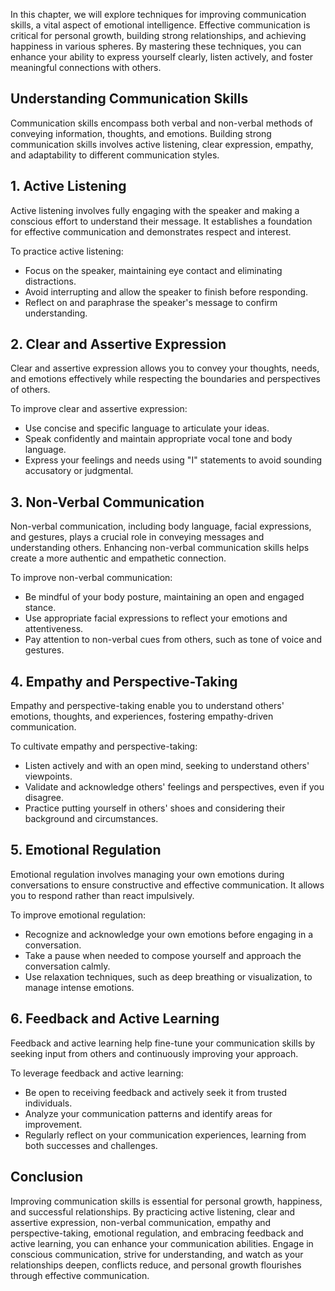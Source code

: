 
In this chapter, we will explore techniques for improving communication skills, a vital aspect of emotional intelligence. Effective communication is critical for personal growth, building strong relationships, and achieving happiness in various spheres. By mastering these techniques, you can enhance your ability to express yourself clearly, listen actively, and foster meaningful connections with others.

**Understanding Communication Skills**
--------------------------------------

Communication skills encompass both verbal and non-verbal methods of conveying information, thoughts, and emotions. Building strong communication skills involves active listening, clear expression, empathy, and adaptability to different communication styles.

**1. Active Listening**
-----------------------

Active listening involves fully engaging with the speaker and making a conscious effort to understand their message. It establishes a foundation for effective communication and demonstrates respect and interest.

To practice active listening:

* Focus on the speaker, maintaining eye contact and eliminating distractions.
* Avoid interrupting and allow the speaker to finish before responding.
* Reflect on and paraphrase the speaker's message to confirm understanding.

**2. Clear and Assertive Expression**
-------------------------------------

Clear and assertive expression allows you to convey your thoughts, needs, and emotions effectively while respecting the boundaries and perspectives of others.

To improve clear and assertive expression:

* Use concise and specific language to articulate your ideas.
* Speak confidently and maintain appropriate vocal tone and body language.
* Express your feelings and needs using "I" statements to avoid sounding accusatory or judgmental.

**3. Non-Verbal Communication**
-------------------------------

Non-verbal communication, including body language, facial expressions, and gestures, plays a crucial role in conveying messages and understanding others. Enhancing non-verbal communication skills helps create a more authentic and empathetic connection.

To improve non-verbal communication:

* Be mindful of your body posture, maintaining an open and engaged stance.
* Use appropriate facial expressions to reflect your emotions and attentiveness.
* Pay attention to non-verbal cues from others, such as tone of voice and gestures.

**4. Empathy and Perspective-Taking**
-------------------------------------

Empathy and perspective-taking enable you to understand others' emotions, thoughts, and experiences, fostering empathy-driven communication.

To cultivate empathy and perspective-taking:

* Listen actively and with an open mind, seeking to understand others' viewpoints.
* Validate and acknowledge others' feelings and perspectives, even if you disagree.
* Practice putting yourself in others' shoes and considering their background and circumstances.

**5. Emotional Regulation**
---------------------------

Emotional regulation involves managing your own emotions during conversations to ensure constructive and effective communication. It allows you to respond rather than react impulsively.

To improve emotional regulation:

* Recognize and acknowledge your own emotions before engaging in a conversation.
* Take a pause when needed to compose yourself and approach the conversation calmly.
* Use relaxation techniques, such as deep breathing or visualization, to manage intense emotions.

**6. Feedback and Active Learning**
-----------------------------------

Feedback and active learning help fine-tune your communication skills by seeking input from others and continuously improving your approach.

To leverage feedback and active learning:

* Be open to receiving feedback and actively seek it from trusted individuals.
* Analyze your communication patterns and identify areas for improvement.
* Regularly reflect on your communication experiences, learning from both successes and challenges.

**Conclusion**
--------------

Improving communication skills is essential for personal growth, happiness, and successful relationships. By practicing active listening, clear and assertive expression, non-verbal communication, empathy and perspective-taking, emotional regulation, and embracing feedback and active learning, you can enhance your communication abilities. Engage in conscious communication, strive for understanding, and watch as your relationships deepen, conflicts reduce, and personal growth flourishes through effective communication.

